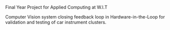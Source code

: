 Final Year Project for Applied Computing at W.I.T

Computer Vision system closing feedback loop in Hardware-in-the-Loop for validation and testing of car instrument clusters. 
